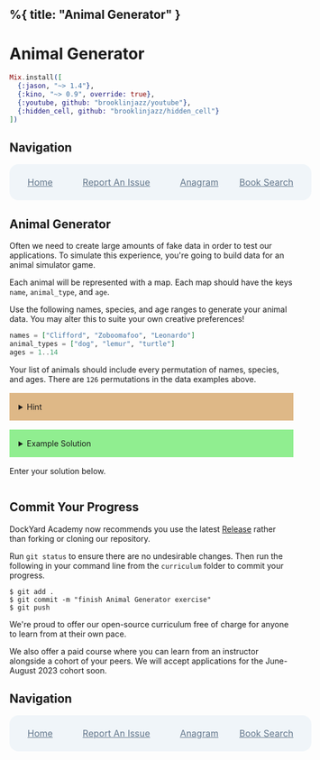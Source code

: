 %{
  title: "Animal Generator"
}
---
# Animal Generator

```elixir
Mix.install([
  {:jason, "~> 1.4"},
  {:kino, "~> 0.9", override: true},
  {:youtube, github: "brooklinjazz/youtube"},
  {:hidden_cell, github: "brooklinjazz/hidden_cell"}
])
```

## Navigation

<div style="display: flex; align-items: center; width: 100%; justify-content: space-between; font-size: 1rem; color: #61758a; background-color: #f0f5f9; height: 4rem; padding: 0 1rem; border-radius: 1rem;">
<div style="display: flex;">
<i class="ri-home-fill"></i>
<a style="display: flex; color: #61758a; margin-left: 1rem;" href="../start.livemd">Home</a>
</div>
<div style="display: flex;">
<i class="ri-bug-fill"></i>
<a style="display: flex; color: #61758a; margin-left: 1rem;" href="https://github.com/DockYard-Academy/curriculum/issues/new?assignees=&labels=&template=issue.md&title=Animal Generator">Report An Issue</a>
</div>
<div style="display: flex;">
<i class="ri-arrow-left-fill"></i>
<a style="display: flex; color: #61758a; margin-left: 1rem;" href="../exercises/anagram.livemd">Anagram</a>
</div>
<div style="display: flex;">
<a style="display: flex; color: #61758a; margin-right: 1rem;" href="../exercises/book_search.livemd">Book Search</a>
<i class="ri-arrow-right-fill"></i>
</div>
</div>

## Animal Generator

Often we need to create large amounts of fake data in order to test our applications. To simulate this experience, you're going to build data for an animal simulator game.

Each animal will be represented with a map. Each map should have the keys `name`, `animal_type`, and `age`.

Use the following names, species, and age ranges to generate your animal data. You may alter this to suite your own creative preferences!

```elixir
names = ["Clifford", "Zoboomafoo", "Leonardo"]
animal_types = ["dog", "lemur", "turtle"]
ages = 1..14
```

Your list of animals should include every permutation of names, species, and ages. There are `126` permutations in the data examples above.

<details style="background-color: burlywood; padding: 1rem; margin: 1rem 0;">
<summary>Hint</summary>

Consider using `names`, `animal_types`, and `ages` as generators for a comprehension.

</details>

<details style="background-color: lightgreen; padding: 1rem; margin: 1rem 0;">
<summary>Example Solution</summary>

```elixir
names = ["Clifford", "Zoboomafoo", "Leonardo"]
animal_types = ["dog", "lemur", "turtle"]
ages = 1..14

for name <- names, animal_type <- animal_types, age <- ages do
  %{name: name, animal_type: animal_type, age: age}
end 
```

</details>

Enter your solution below.

```elixir

```

## Commit Your Progress

DockYard Academy now recommends you use the latest [Release](https://github.com/DockYard-Academy/curriculum/releases) rather than forking or cloning our repository.

Run `git status` to ensure there are no undesirable changes.
Then run the following in your command line from the `curriculum` folder to commit your progress.

```
$ git add .
$ git commit -m "finish Animal Generator exercise"
$ git push
```

We're proud to offer our open-source curriculum free of charge for anyone to learn from at their own pace.

We also offer a paid course where you can learn from an instructor alongside a cohort of your peers.
We will accept applications for the June-August 2023 cohort soon.

## Navigation

<div style="display: flex; align-items: center; width: 100%; justify-content: space-between; font-size: 1rem; color: #61758a; background-color: #f0f5f9; height: 4rem; padding: 0 1rem; border-radius: 1rem;">
<div style="display: flex;">
<i class="ri-home-fill"></i>
<a style="display: flex; color: #61758a; margin-left: 1rem;" href="../start.livemd">Home</a>
</div>
<div style="display: flex;">
<i class="ri-bug-fill"></i>
<a style="display: flex; color: #61758a; margin-left: 1rem;" href="https://github.com/DockYard-Academy/curriculum/issues/new?assignees=&labels=&template=issue.md&title=Animal Generator">Report An Issue</a>
</div>
<div style="display: flex;">
<i class="ri-arrow-left-fill"></i>
<a style="display: flex; color: #61758a; margin-left: 1rem;" href="../exercises/anagram.livemd">Anagram</a>
</div>
<div style="display: flex;">
<a style="display: flex; color: #61758a; margin-right: 1rem;" href="../exercises/book_search.livemd">Book Search</a>
<i class="ri-arrow-right-fill"></i>
</div>
</div>


